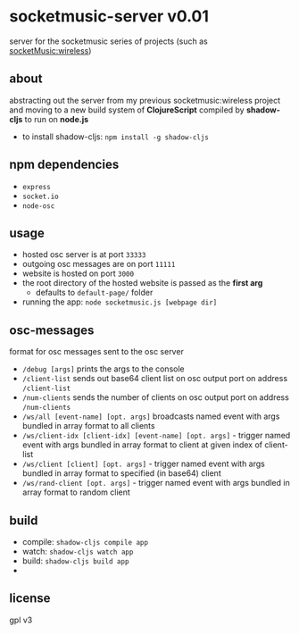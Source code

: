 # socketmusic-server v0.01
server for the socketmusic series of projects (such as [socketMusic:wireless](https://derekxkwan.com/musicart/socketMusic.html))

## about
abstracting out the server from my previous socketmusic:wireless project and moving to a new build system of **ClojureScript** compiled by **shadow-cljs** to run on **node.js**


- to install shadow-cljs: `npm install -g shadow-cljs`

## npm dependencies
- `express`
- `socket.io`
- `node-osc`

## usage
- hosted osc server is at port `33333`
- outgoing osc messages are on port `11111`
- website is hosted on port `3000`
- the root directory of the hosted website is passed as the **first arg**
  - defaults to `default-page/` folder
- running the app: `node socketmusic.js [webpage dir]`

## osc-messages
format for osc messages sent to the osc server
- `/debug [args]` prints the args to the console
- `/client-list` sends out base64 client list on osc output port on address `/client-list`
- `/num-clients` sends the number of clients on osc output port on address `/num-clients`
- `/ws/all [event-name] [opt. args]` broadcasts named event with args bundled in array format to all clients
- `/ws/client-idx [client-idx] [event-name] [opt. args]` - trigger named event with args bundled in array format to client at given index of client-list
- `/ws/client [client] [opt. args]` - trigger named event with args bundled in array format to specified (in base64) client
- `/ws/rand-client [opt. args]` -  trigger named event with args bundled in array format to random client

## build
- compile: `shadow-cljs compile app`
- watch: `shadow-cljs watch app`
- build: `shadow-cljs build app`
- 
## license
gpl v3
